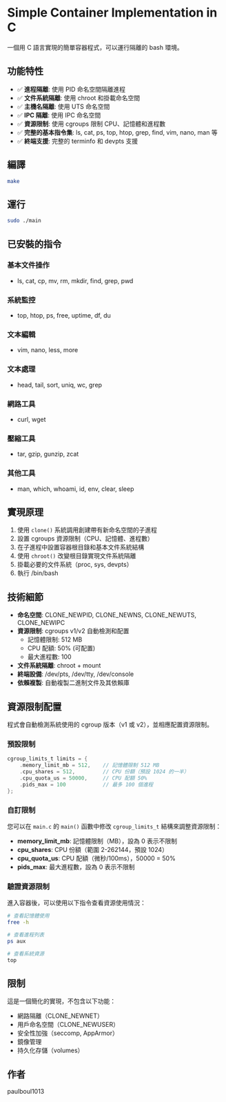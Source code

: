 # Simple Container Implementation in C

一個用 C 語言實現的簡單容器程式，可以運行隔離的 bash 環境。

## 功能特性

- ✅ **進程隔離**: 使用 PID 命名空間隔離進程
- ✅ **文件系統隔離**: 使用 chroot 和掛載命名空間
- ✅ **主機名隔離**: 使用 UTS 命名空間
- ✅ **IPC 隔離**: 使用 IPC 命名空間
- ✅ **資源限制**: 使用 cgroups 限制 CPU、記憶體和進程數
- ✅ **完整的基本指令集**: ls, cat, ps, top, htop, grep, find, vim, nano, man 等
- ✅ **終端支援**: 完整的 terminfo 和 devpts 支援

## 編譯

```bash
make
```

## 運行

```bash
sudo ./main
```
## 已安裝的指令

### 基本文件操作
- ls, cat, cp, mv, rm, mkdir, find, grep, pwd

### 系統監控
- top, htop, ps, free, uptime, df, du

### 文本編輯
- vim, nano, less, more

### 文本處理
- head, tail, sort, uniq, wc, grep

### 網路工具
- curl, wget

### 壓縮工具
- tar, gzip, gunzip, zcat

### 其他工具
- man, which, whoami, id, env, clear, sleep

## 實現原理

1. 使用 `clone()` 系統調用創建帶有新命名空間的子進程
2. 設置 cgroups 資源限制（CPU、記憶體、進程數）
3. 在子進程中設置容器根目錄和基本文件系統結構
4. 使用 `chroot()` 改變根目錄實現文件系統隔離
5. 掛載必要的文件系統（proc, sys, devpts）
6. 執行 /bin/bash

## 技術細節

- **命名空間**: CLONE_NEWPID, CLONE_NEWNS, CLONE_NEWUTS, CLONE_NEWIPC
- **資源限制**: cgroups v1/v2 自動檢測和配置
  - 記憶體限制: 512 MB
  - CPU 配額: 50% (可配置)
  - 最大進程數: 100
- **文件系統隔離**: chroot + mount
- **終端設備**: /dev/pts, /dev/tty, /dev/console
- **依賴複製**: 自動複製二進制文件及其依賴庫

## 資源限制配置

程式會自動檢測系統使用的 cgroup 版本（v1 或 v2），並相應配置資源限制。

### 預設限制

```c
cgroup_limits_t limits = {
    .memory_limit_mb = 512,    // 記憶體限制 512 MB
    .cpu_shares = 512,         // CPU 份額（預設 1024 的一半）
    .cpu_quota_us = 50000,     // CPU 配額 50%
    .pids_max = 100            // 最多 100 個進程
};
```

### 自訂限制

您可以在 `main.c` 的 `main()` 函數中修改 `cgroup_limits_t` 結構來調整資源限制：

- **memory_limit_mb**: 記憶體限制（MB），設為 0 表示不限制
- **cpu_shares**: CPU 份額（範圍 2-262144，預設 1024）
- **cpu_quota_us**: CPU 配額（微秒/100ms），50000 = 50%
- **pids_max**: 最大進程數，設為 0 表示不限制

### 驗證資源限制

進入容器後，可以使用以下指令查看資源使用情況：

```bash
# 查看記憶體使用
free -h

# 查看進程列表
ps aux

# 查看系統資源
top
```

## 限制

這是一個簡化的實現，不包含以下功能：
- 網路隔離（CLONE_NEWNET）
- 用戶命名空間（CLONE_NEWUSER）
- 安全性加強（seccomp, AppArmor）
- 鏡像管理
- 持久化存儲（volumes）


## 作者

paulboul1013



